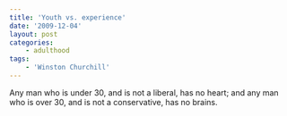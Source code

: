 ```yaml
---
title: 'Youth vs. experience'
date: '2009-12-04'
layout: post
categories:
    - adulthood
tags:
    - 'Winston Churchill'
---
```


Any man who is under 30, and is not a liberal, has no heart; and any man who is over 30, and is not a conservative, has no brains.
